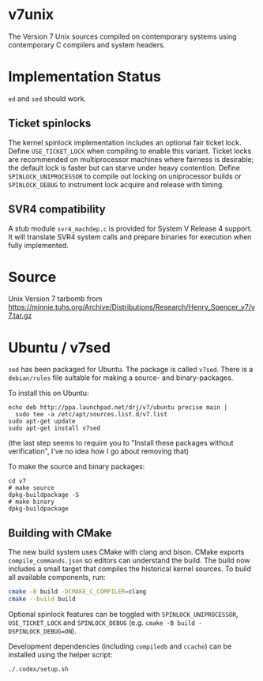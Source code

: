# v7unix

The Version 7 Unix sources compiled on contemporary systems using
contemporary C compilers and system headers.

# Implementation Status

`ed` and `sed` should work.

## Ticket spinlocks

The kernel spinlock implementation includes an optional fair ticket
lock.  Define `USE_TICKET_LOCK` when compiling to enable this variant.
Ticket locks are recommended on multiprocessor machines where fairness
is desirable; the default lock is faster but can starve under heavy
contention.  Define `SPINLOCK_UNIPROCESSOR` to compile out locking on
uniprocessor builds or `SPINLOCK_DEBUG` to instrument lock acquire and
release with timing.

## SVR4 compatibility

A stub module `svr4_machdep.c` is provided for System V Release 4 support. It will translate SVR4 system calls and prepare binaries for execution when fully implemented.

# Source

Unix Version 7 tarbomb from https://minnie.tuhs.org/Archive/Distributions/Research/Henry_Spencer_v7/v7.tar.gz

# Ubuntu / v7sed

`sed` has been packaged for Ubuntu. The package is called
`v7sed`.  There is a `debian/rules` file suitable for making a source-
and binary-packages.

To install this on Ubuntu:

```
echo deb http://ppa.launchpad.net/drj/v7/ubuntu precise main |
  sudo tee -a /etc/apt/sources.list.d/v7.list
sudo apt-get update
sudo apt-get install v7sed
```

(the last step seems to require you to "Install these packages
without verification", I've no idea how I go about removing
that)

To make the source and binary packages:

```
cd v7
# make source
dpkg-buildpackage -S
# make binary
dpkg-buildpackage
```

## Building with CMake

The new build system uses CMake with clang and bison.  CMake exports
`compile_commands.json` so editors can understand the build.  The build
now includes a small target that compiles the historical kernel sources.
To build all available components, run:

```sh
cmake -B build -DCMAKE_C_COMPILER=clang
cmake --build build
```
Optional spinlock features can be toggled with `SPINLOCK_UNIPROCESSOR`, `USE_TICKET_LOCK` and `SPINLOCK_DEBUG` (e.g. `cmake -B build -DSPINLOCK_DEBUG=ON`).

Development dependencies (including `compiledb` and `ccache`) can be installed
using the helper script:

```sh
./.codex/setup.sh
```
